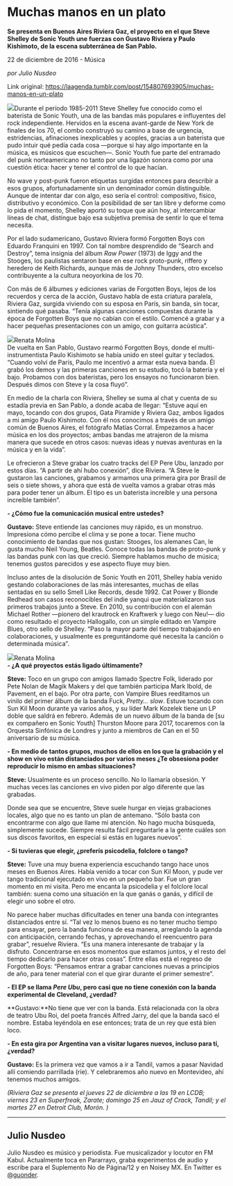 # Muchas manos en un plato

**Se presenta en Buenos Aires Riviera Gaz, el proyecto en el que Steve Shelley de Sonic Youth une fuerzas con Gustavo Riviera y Paulo Kishimoto, de la escena subterránea de San Pablo.**

22 de diciembre de 2016 - Música

_por Julio Nusdeo_

Link original: https://laagenda.tumblr.com/post/154807693905/muchas-manos-en-un-plato

![](https://64.media.tumblr.com/2366d626731c5d403c846f6eac53ea3a/tumblr_inline_pjzzxxIprn1t6q87u_500.jpg)Durante el período 1985-2011 Steve Shelley fue conocido como el baterista de Sonic Youth, una de las bandas más populares e influyentes del rock independiente. Hervidos en la escena avant-garde de New York de finales de los 70, el combo construyó su camino a base de urgencia, estridencias, afinaciones inexplicables y acoples, gracias a un baterista que pudo intuir qué pedía cada cosa —porque si hay algo importante en la música, es músicos que escuchen—. Sonic Youth fue parte del entramado del punk norteamericano no tanto por una ligazón sonora como por una cuestión ética: hacer y tener el control de lo que hacían.


No wave y post-punk fueron etiquetas surgidas entonces para describir a esos grupos, afortunadamente sin un denominador común distinguible. Aunque de intentar dar con algo, eso sería el control: compositivo, físico, distributivo y económico. Con la posibilidad de ser tan libre y deforme como lo pida el momento, Shelley aportó su toque que aún hoy, al intercambiar líneas de chat, distingue bajo esa subjetiva premisa de sentir lo que el tema necesita.


Por el lado sudamericano, Gustavo Riviera formó Forgotten Boys con Eduardo Franquini en 1997. Con tal nombre desprendido de “Search and Destroy”, tema insignia del álbum *Raw Power* (1973) de Iggy and the Stooges, los paulistas sentaron base en ese rock proto-punk, riffero y heredero de Keith Richards, aunque más de Johnny Thunders, otro excelso contribuyente a la cultura neoyorkina de los 70.

Con más de 6 álbumes y ediciones varias de Forgotten Boys, lejos de los recuerdos y cerca de la acción, Gustavo habla de esta criatura paralela, Riviera Gaz, surgida viviendo con su esposa en París, sin banda, sin tocar, sintiendo qué pasaba. “Tenía algunas canciones compuestas durante la época de Forgotten Boys que no cabían con el estilo. Comencé a grabar y a hacer pequeñas presentaciones con un amigo, con guitarra acústica”.


![](https://64.media.tumblr.com/2366d626731c5d403c846f6eac53ea3a/tumblr_inline_pjzzxxIprn1t6q87u_500.jpg)Renata Molina  
De vuelta en San Pablo, Gustavo rearmó Forgotten Boys, donde el multi-instrumentista Paulo Kishimoto se había unido en steel guitar y teclados. “Cuando volví de París, Paulo me incentivó a armar esta nueva banda. Él grabó los demos y las primeras canciones en su estudio, tocó la batería y el bajo. Probamos con dos bateristas, pero los ensayos no funcionaron bien. Después dimos con Steve y la cosa fluyó”. 


En medio de la charla con Riviera, Shelley se suma al chat y cuenta de su estadía previa en San Pablo, a donde acaba de llegar: “Estuve aquí en mayo, tocando con dos grupos, Gata Piramide y Riviera Gaz, ambos ligados a mi amigo Paulo Kishimoto. Con él nos conocimos a través de un amigo común de Buenos Aires, el fotógrafo Matías Corral. Empezamos a hacer música en los dos proyectos; ambas bandas me atrajeron de la misma manera que sucede en otros casos: nuevas ideas y nuevas aventuras en la música y en la vida”.


Le ofrecieron a Steve grabar los cuatro tracks del EP Pere Ubu, lanzado por estos días. “A partir de ahí hubo conexión”, dice Riviera. “A Steve le gustaron las canciones, grabamos y armamos una primera gira por Brasil de seis o siete shows, y ahora que está de vuelta vamos a grabar otras más para poder tener un álbum. El tipo es un baterista increíble y una persona increíble también”.


**- ¿Cómo fue la comunicación musical entre ustedes?**

**Gustavo:** Steve entiende las canciones muy rápido, es un monstruo. Impresiona cómo percibe el clima y se pone a tocar. Tiene mucho conocimiento de bandas que nos gustan: Stooges, los alemanes Can, le gusta mucho Neil Young, Beatles. Conoce todas las bandas de proto-punk y las bandas punk con las que creció. Siempre hablamos mucho de música; tenemos gustos parecidos y ese aspecto fluye muy bien.


Incluso antes de la disolución de Sonic Youth en 2011, Shelley había venido gestando colaboraciones de las más 
interesantes, muchas de ellas sentadas en su sello Smell Like Records, desde 1992. Cat Power y Blonde Redhead son casos reconocibles del indie yanqui que materializaron sus primeros trabajos junto a Steve. En 2010, su contribución con el alemán Michael Rother —pionero del krautrock en Kraftwerk y luego con Neu!— dio como resultado el proyecto Hallogallo, con un simple editado en Vampire Blues, otro sello de Shelley. “Paso la mayor parte del tiempo trabajando en colaboraciones, y usualmente es preguntándome qué necesita la canción o determinada música”.


![](https://64.media.tumblr.com/394a77d9eb9613a43844c8cac9238c94/tumblr_inline_pjzzxySv501t6q87u_500.jpg)Renata Molina  
**- ¿A qué proyectos estás ligado últimamente?**

**Steve:** Toco en un grupo con amigos llamado Spectre Folk, liderado por Pete Nolan de Magik Makers y del que también participa Mark Ibold, de Pavement, en el bajo. Por otra parte, con Vampire Blues reeditamos un vinilo del primer álbum de la banda Fuck, *Pretty… slow*. Estuve tocando con Sun Kil Moon durante ya varios años, y su líder Mark Kozelek tiene un LP doble que saldrá en febrero. Además de un nuevo álbum de la banda de [su ex compañero en Sonic Youth] Thurston Moore para 2017, tocaremos con la Orquesta Sinfónica de Londres y junto a miembros de Can en el 50 aniversario de su música.

**- En medio de tantos grupos, muchos de ellos en los que la grabación y el show en vivo están distanciados por varios meses ¿Te obsesiona poder reproducir lo mismo en ambas situaciones?**

**Steve:** Usualmente es un proceso sencillo. No lo llamaría obsesión. Y muchas veces las canciones en vivo piden por algo diferente que las grabadas.

Donde sea que se encuentre, Steve suele hurgar en viejas grabaciones locales, algo que no es tanto un plan de antemano. “Sólo basta con encontrarme con algo que llame mi atención. No hago mucha búsqueda, simplemente sucede. Siempre resulta fácil preguntarle a la gente cuáles son sus discos favoritos, en especial si estás en lugares nuevos”. 


**- Si tuvieras que elegir, ¿preferís psicodelia, folclore o tango?**

**Steve:** Tuve una muy buena experiencia escuchando tango hace unos meses en Buenos Aires. Había venido a tocar con Sun Kil Moon, y pude ver tango tradicional ejecutado en vivo en un pequeño bar. Fue un gran momento en mi visita. Pero me encanta la psicodelia y el folclore local también: suena como una situación en la que ganás o ganás, y difícil de elegir uno sobre el otro.

No parece haber muchas dificultades en tener una banda con integrantes distanciados entre sí. “Tal vez lo menos bueno es no tener mucho tiempo para ensayar, pero la banda funciona de esa manera, arreglando la agenda con anticipación, cerrando fechas, y aprovechando el reencuentro para grabar”, resuelve Riviera. “Es una manera interesante de trabajar y la disfruto. Concentrarse en esos momentos que estamos juntos, y el resto del tiempo dedicarlo para hacer otras cosas”. Entre ellas está el regreso de Forgotten Boys: “Pensamos entrar a grabar canciones nuevas a principios de año, para tener material con el que girar durante el primer semestre”.


**- El EP se llama *Pere Ubu*, pero casi que no tiene conexión con la banda experimental de Cleveland, ¿verdad?**

**Gustavo:**No tiene que ver con la banda. Está relacionada con la obra de teatro Ubu Roi, del poeta francés Alfred Jarry, del que la banda sacó el nombre. Estaba leyéndola en ese entonces; trata de un rey que está bien loco.


**- En esta gira por Argentina van a visitar lugares nuevos, incluso para tí, ¿verdad?**

**Gustavo:** Es la primera vez que vamos a ir a Tandil, vamos a pasar Navidad allí comiendo parrillada (ríe). Y celebraremos año nuevo en Montevideo, ahí tenemos muchos amigos.

  
  
*(Riviera Gaz se presenta el jueves 22 de diciembre a las 19 en LCDB; viernes 23 en Superfreak, Zarate; domingo 25 en Jauz of Crack, Tandil; y el martes 27 en Detroit Club, Morón.
)*



---

Julio Nusdeo
------------

Julio Nusdeo es músico y periodista. Fue musicalizador y locutor en FM Kabul. Actualmente toca en Pararrayo, graba experimentos de audio y escribe para el Suplemento No de Página/12 y en Noisey MX. En Twitter es [@guonder](https://twitter.com/guonder). 

